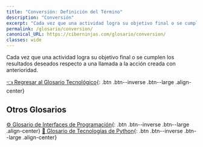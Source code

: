```yaml
---
title: "Conversión: Definición del Término"
description: "Conversión"
excerpt: "Cada vez que una actividad logra su objetivo final o se cumplen los resultados deseados respecto a una llamada a la acción creada con anterioridad."
permalink: /glosario/conversion/
canonical_URL: https://ciberninjas.com/glosario/conversion/
classes: wide
---
```


Cada vez que una actividad logra su objetivo final o se cumplen los resultados deseados respecto a una llamada a la acción creada con anterioridad.

[👈 Regresar al Glosario Tecnológico](/glosario/){: .btn .btn--inverse .btn--large .align-center}

## Otros Glosarios

[⚙ Glosario de Interfaces de Programación](/glosario/completo-interfaces-programacion/){: .btn .btn--inverse .btn--large .align-center}
[🐍 Glosario de Tecnologías de Python](/glosario/completo-tecnologias-python/){: .btn .btn--inverse .btn--large .align-center}